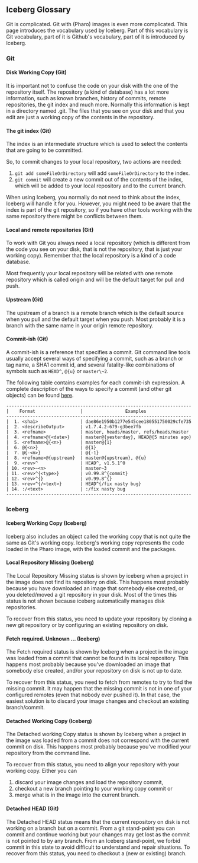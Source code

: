 ## Iceberg Glossary


Git is complicated. Git with (Pharo) images is even more complicated.
This page introduces the vocabulary used by Iceberg.
Part of this vocabulary is Git vocabulary, part of it is Github's vocabulary, part of it is introduced by Iceberg.

### Git

#### Disk Working Copy (Git)


It is important not to confuse the code on your disk with the one of the repository itself.
The repository (a kind of database) has a lot more information, such as known branches, history of commits, remote repositories, the git index and much more.
Normally this information is kept in a directory named .git.
The files that you see on your disk and that you edit are just a working copy of the contents in the repository.


#### The git index (Git)


The index is an intermediate structure which is used to select the contents that are going to be committed.

So, to commit changes to your local repository, two actions are needed:

1. `git add someFileOrDirectory` will add `someFileOrDirectory` to the index.
1. `git commit` will create a new commit out of the contents of the index, which will be added to your local repository and to the current branch.


When using Iceberg, you normally do not need to think about the index, Iceberg will handle it for you.
However, you might need to be aware that the index is part of the git repository, so if you have other tools working with the same repository there might be conflicts between them.

#### Local and remote repositories (Git)


To work with Git you always need a local repository (which is different from the code you see on your disk, that is not the repository, that is just your working copy).
Remember that the local repository is a kind of a code database.

Most frequently your local repository will be related with one remote repository which is called origin and will be the default target for pull and push.

#### Upstream \(Git\)


The upstream of a branch is a remote branch which is the default source when you pull and the default target when you push.
Most probably it is a branch with the same name in your origin remote repository.

#### Commit-ish \(Git\)


A commit-ish is a reference that specifies a commit.
Git command line tools usually accept several ways of specifying a commit, such as a branch or tag name, a SHA1 commit id, and several fatality-like combinations of symbols such as `HEAD^`, `@{u}` or `master\~2`.

The following table contains examples for each commit-ish expression.
A complete description of the ways to specify a commit (and other git objects) can be found [here](https://mirrors.edge.kernel.org/pub/software/scm/git/docs/gitrevisions.html#_specifying_revisions).

```
----------------------------------------------------------------------
|    Format                 |                Examples
----------------------------------------------------------------------
|  1. <sha1>                | dae86e1950b1277e545cee180551750029cfe735
|  2. <describeOutput>      | v1.7.4.2-679-g3bee7fb
|  3. <refname>             | master, heads/master, refs/heads/master
|  4. <refname>@{<date>}    | master@{yesterday}, HEAD@{5 minutes ago}
|  5. <refname>@{<n>}       | master@{1}
|  6. @{<n>}                | @{1}
|  7. @{-<n>}               | @{-1}
|  8. <refname>@{upstream}  | master@{upstream}, @{u}
|  9. <rev>^                | HEAD^, v1.5.1^0
| 10. <rev>~<n>             | master~3
| 11. <rev>^{<type>}        | v0.99.8^{commit}
| 12. <rev>^{}              | v0.99.8^{}
| 13. <rev>^{/<text>}       | HEAD^{/fix nasty bug}
| 14. :/<text>              | :/fix nasty bug
----------------------------------------------------------------------
```


### Iceberg


#### Iceberg Working Copy (Iceberg)


Iceberg also includes an object called the working copy that is not quite the same as Git's working copy.
Iceberg's working copy represents the code loaded in the Pharo image, with the loaded commit and the packages.

#### Local Repository Missing (Iceberg)


The Local Repository Missing status is shown by iceberg when a project in the image does not find its repository on disk.
This happens most probably because you have downloaded an image that somebody else created, or you deleted/moved a git repository in your disk.
Most of the times this status is not shown because iceberg automatically manages disk repositories.

To recover from this status, you need to update your repository by cloning a new git repository or by configuring an existing repository on disk.

#### Fetch required. Unknown ... (Iceberg)


The Fetch required status is shown by Iceberg when a project in the image was loaded from a commit that cannot be found in its local repository.
This happens most probably because you've downloaded an image that somebody else created, and/or your repository on disk is not up to date.

To recover from this status, you need to fetch from remotes to try to find the missing commit.
It may happen that the missing commit is not in one of your configured remotes \(even that nobody ever pushed it\).
In that case, the easiest solution is to discard your image changes and checkout an existing branch/commit.

#### Detached Working Copy (Iceberg)


The Detached working Copy status is shown by Iceberg when a project in the image was loaded from a commit does not correspond with the current commit on disk.
This happens most probably because you've modified your repository from the command line.

To recover from this status, you need to align your repository with your working copy.
Either you can
1. discard your image changes and load the repository commit,
1. checkout a new branch pointing to your working copy commit or
1. merge what is in the image into the current branch.


#### Detached HEAD (Git)


The Detached HEAD status means that the current repository on disk is not working on a branch but on a commit. From a git stand-point you can commit and continue working but your changes may get lost as the commit is not pointed to by any branch.
From an Iceberg stand-point, we forbid commit in this state to avoid difficult to understand and repair situations.
To recover from this status, you need to checkout a \(new or existing\) branch.
